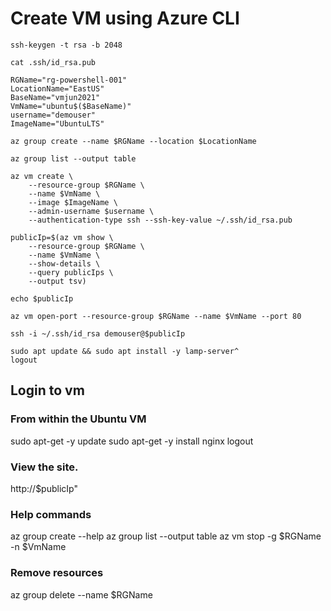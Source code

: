 # Create VM using Azure CLI

```
ssh-keygen -t rsa -b 2048

cat .ssh/id_rsa.pub

RGName="rg-powershell-001"
LocationName="EastUS"
BaseName="vmjun2021"
VmName="ubuntu$($BaseName)" 
username="demouser"
ImageName="UbuntuLTS" 

az group create --name $RGName --location $LocationName

az group list --output table

az vm create \
    --resource-group $RGName \
    --name $VmName \
    --image $ImageName \
    --admin-username $username \
    --authentication-type ssh --ssh-key-value ~/.ssh/id_rsa.pub

publicIp=$(az vm show \
    --resource-group $RGName \
    --name $VmName \
    --show-details \
    --query publicIps \
    --output tsv)

echo $publicIp

az vm open-port --resource-group $RGName --name $VmName --port 80

ssh -i ~/.ssh/id_rsa demouser@$publicIp

sudo apt update && sudo apt install -y lamp-server^
logout

```


## Login to vm

### From within the Ubuntu VM
sudo apt-get -y update
sudo apt-get -y install nginx
logout

### View the site.
http://$publicIp"

### Help commands
az group create --help
az group list --output table
az vm stop -g $RGName -n $VmName

### Remove resources
az group delete --name $RGName




